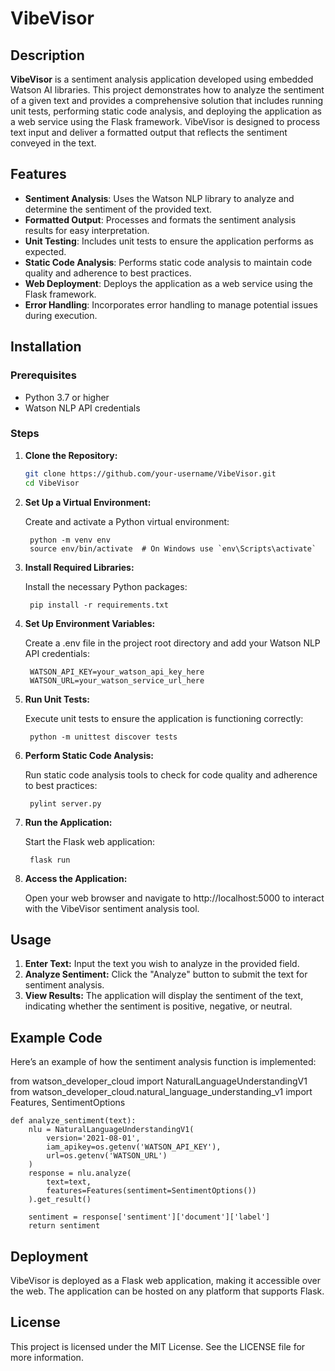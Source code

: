 # VibeVisor

## Description
**VibeVisor** is a sentiment analysis application developed using embedded Watson AI libraries. This project demonstrates how to analyze the sentiment of a given text and provides a comprehensive solution that includes running unit tests, performing static code analysis, and deploying the application as a web service using the Flask framework. VibeVisor is designed to process text input and deliver a formatted output that reflects the sentiment conveyed in the text.

## Features
- **Sentiment Analysis**: Uses the Watson NLP library to analyze and determine the sentiment of the provided text.
- **Formatted Output**: Processes and formats the sentiment analysis results for easy interpretation.
- **Unit Testing**: Includes unit tests to ensure the application performs as expected.
- **Static Code Analysis**: Performs static code analysis to maintain code quality and adherence to best practices.
- **Web Deployment**: Deploys the application as a web service using the Flask framework.
- **Error Handling**: Incorporates error handling to manage potential issues during execution.

## Installation

### Prerequisites
- Python 3.7 or higher
- Watson NLP API credentials

### Steps
1. **Clone the Repository:**
   ```bash
   git clone https://github.com/your-username/VibeVisor.git
   cd VibeVisor

2. **Set Up a Virtual Environment:**

    Create and activate a Python virtual environment:

        python -m venv env
        source env/bin/activate  # On Windows use `env\Scripts\activate`

3. **Install Required Libraries:**

    Install the necessary Python packages:

        pip install -r requirements.txt

4. **Set Up Environment Variables:**

    Create a .env file in the project root directory and add your Watson NLP API credentials:

        WATSON_API_KEY=your_watson_api_key_here
        WATSON_URL=your_watson_service_url_here

5. **Run Unit Tests:**

    Execute unit tests to ensure the application is functioning correctly:

        python -m unittest discover tests

6. **Perform Static Code Analysis:**

    Run static code analysis tools to check for code quality and adherence to best practices:

        pylint server.py

7. **Run the Application:**

    Start the Flask web application:

        flask run

8. **Access the Application:**

    Open your web browser and navigate to http://localhost:5000 to interact with the VibeVisor sentiment analysis tool.

## Usage

1. **Enter Text:** Input the text you wish to analyze in the provided field.
2. **Analyze Sentiment:** Click the "Analyze" button to submit the text for sentiment analysis.
3. **View Results:** The application will display the sentiment of the text, indicating whether the sentiment is positive, negative, or neutral.

## Example Code

Here’s an example of how the sentiment analysis function is implemented:

from watson_developer_cloud import NaturalLanguageUnderstandingV1
from watson_developer_cloud.natural_language_understanding_v1 import Features, SentimentOptions

    def analyze_sentiment(text):
        nlu = NaturalLanguageUnderstandingV1(
            version='2021-08-01',
            iam_apikey=os.getenv('WATSON_API_KEY'),
            url=os.getenv('WATSON_URL')
        )
        response = nlu.analyze(
            text=text,
            features=Features(sentiment=SentimentOptions())
        ).get_result()
        
        sentiment = response['sentiment']['document']['label']
        return sentiment

## Deployment

VibeVisor is deployed as a Flask web application, making it accessible over the web. The application can be hosted on any platform that supports Flask.


## License
This project is licensed under the MIT License. See the LICENSE file for more information.
